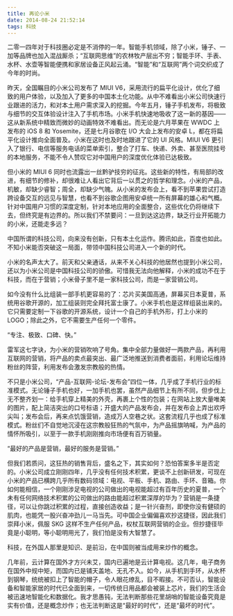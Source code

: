 ```yaml
---
title: 再论小米
date: 2014-08-24 21:52:14
tags: 科技
---
```


二零一四年对于科技圈必定是不消停的一年。智能手机领域，除了小米，锤子、一加等品牌也加入混战厮杀；“互联网思维”的农林牧产层出不穷；智能手环、手表、水杯、水壶等智能便携和家居设备正风起云涌。“智能”和“互联网”两个词交织成了今年的时尚。

昨天，全国瞩目的小米公司发布了 MIUI V6，采用流行的扁平化设计，优化了细致的用户体验，以及加入了更多的中国本土化功能。从中不难看出小米公司快速行业跟进的活力，和对本土用户需求深入的挖掘。今年五月，锤子手机发布，将极致与细节的交互体验设计注入了手机市场。小米手机快速地吸收了这一新的基因——这从新系统中精致而微妙的动画特效不难看出。而无论是六月苹果在 WWDC 上发布的 iOS 8 和 Yosemite，还是七月谷歌在 I/O 大会上发布的安卓 L，都在将扁平化设计推向全面普及。小米在这时也及时地跟进了它的 UI 风格。MIUI V6 更引入了银行、电信等服务电话的菜单索引，整合了打车、快递、外卖、甚至医院挂号的本地服务，不能不令人赞叹它对中国用户的深度优化体验已达极致。

但小米的 MIUI 6 同时也流露出一丝黔驴技穷的征兆。这些新的特性，有局部的改进，有细节的修补，却很难让人看出它背后一以贯之的哲学和理念。小米的产品，机敏，却缺少睿智；周全，却缺少气魄。从小米的发布会上，看不到苹果尝试打造跨设备交互的远见与智慧，也看不到谷歌企图用安卓统一所有屏幕的雄心和气概。针对中国用户习惯的深度定制，针对本地应用的全面整合，这些优化仍将继续下去，但终究是有边界的。所以我们不禁要问：一旦到达这边界，缺乏行业开拓能力的小米，还能走多远？

中国所谓的科技公司，向来没有创新，只有本土化运作。腾讯如此，百度也如此。不知小米能否突破这一局面，带领中国科技公司进入一个新的时代。

小米的名声太大了。前天和父亲通话，从来不关心科技的他居然也提到小米公司，还以为小米公司是中国科技公司的骄傲。可惜我无法向他解释，小米的成功不在于科技，而在于营销；小米骨子里不是一家科技公司，而是一家营销公司。

如今没有什么比组装一部手机更容易的了：芯片买美国高通，屏幕买日本夏普，系统用谷歌开源的，加工组装则完全拜托富士康了。小米手机也是这样组装出来的。它只需要定制一下谷歌的开源系统，设计一个自己的手机外形，打上小米的 LOGO；除此之外，它不需要生产任何一个零件。

“专注、极致、口碑、快。”

雷军这七字诀，为小米的营销吹响了号角。集中全部力量做好一两款产品，再利用互联网的营销，将产品的卖点最突出、最广泛地推送到消费者面前，利用论坛维持粉丝的阵营，利用发布会激发宗教般的热情。

不只是小米公司，“产品-互联网-论坛-发布会”四位一体，几乎成了手机行业的标准模式。无论锤子手机也好，一加手机也罢，虽然产品细节上有所不同，但步伐上无不整齐划一：给手机穿上精美的外壳，再裹上个性的包装；在网站上放大量唯美的图片，配上简洁突出的口号标语；开盛大的产品发布会，并在发布会上弄出欢呼尖叫；发布会后，再来点饥饿营销，造成万人空巷之状。这套流程几乎也成了标准模式。粉丝们不自觉地沉浸在这宗教般狂热的气氛中，为产品摇旗呐喊，为产品的情怀所吸引，以至于一款手机刚刚推向市场便有百万销量。

“最好的产品是营销，最好的服务是营销。”

但我们若质问，这狂热的销售背后，盛名之下，其实如何？恐怕答案多半是否定的。小米公司成立刚刚四年，几乎没有任何技术积累，更谈不上创新研发，可现在小米的产品已横跨几乎所有数码领域：电视、平板、手机、路由、手环、音箱。你如何能相信，一个刚刚涉足电视的公司做出的电视能超过有百年历史的夏普，一个未有任何网络技术积累的公司做出的路由能超过积累深厚的华为？营销是一条捷径，可以让你跳过积累的过程，直接创造收益；是一针兴奋剂，即使你没有健硕的肌肉，也能凭一股兴奋冲劲儿一马当先。可中国企业偏偏喜欢抄这捷径，因此我们崇拜小米，佩服 SKG 这样不生产任何产品，权杖互联网营销的企业。但抄捷径毕竟是小聪明，等小聪明用光了，我们怕是没有大智慧了。

科技，在外国人那里是知识、是前沿，在中国则被当成用来炒作的概念。

几年前，云计算在国外才方兴未艾，国内已遍地是云计算电视。这几年，电子商务在国外中规中矩，而国内已是铺天盖地、无孔不入。如今，从手机到手环，从水杯到钢琴，统统被扣上了智能的帽子，令人眼花缭乱，目不暇接。不可否认，智能设备和智能家居的时代已全面到来，一切传统日用品都会被装上芯片，我们的生活会被迅速地智能化和数据化。我才思愚钝，无法判断那些花里胡哨的智能设备究竟是实有价值，还是概念炒作；也无法判断这是“最好的时代”，还是“最坏的时代”。
